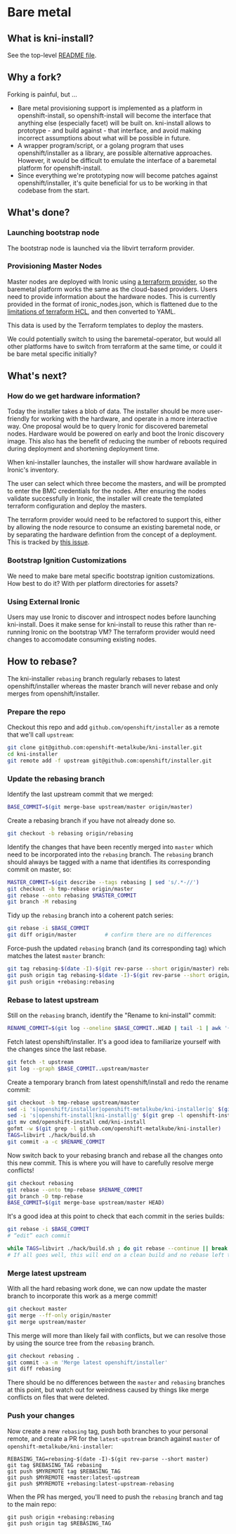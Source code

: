 # Bare metal

## What is kni-install?

See the top-level [README file](../../README.md).

## Why a fork?

Forking is painful, but ...

- Bare metal provisioning support is implemented as a platform in
  openshift-install, so openshift-install will become the interface
  that anything else (especially facet) will be built on. kni-install
  allows to prototype - and build against - that interface, and avoid
  making incorrect assumptions about what will be possible in future.
- A wrapper program/script, or a golang program that uses
  openshift/installer as a library, are possible alternative
  approaches. However, it would be difficult to emulate the interface
  of a baremetal platform for openshift-install.
- Since everything we're prototyping now will become patches against
  openshift/installer, it's quite beneficial for us to be working in
  that codebase from the start.

## What's done?

### Launching bootstrap node

The bootstrap node is launched via the libvirt terraform provider.

### Provisioning Master Nodes

Master nodes are deployed with Ironic using [a terraform provider](https://github.com/metalkube/terraform-provider-ironic),
so the baremetal platform works the same as the cloud-based providers. Users
need to provide information about the hardware nodes.  This is currently
provided in the format of ironic_nodes.json, which is flattened due to
the [limitations of terraform HCL](https://blog.gruntwork.io/terraform-tips-tricks-loops-if-statements-and-gotchas-f739bbae55f9?gi=1a2b92150144), and then converted to YAML.

This data is used by the Terraform templates to deploy the masters.

We could potentially switch to using the baremetal-operator, but would
all other platforms have to switch from terraform at the same time, or
could it be bare metal specific initially?

## What's next?

### How do we get hardware information?

Today the installer takes a blob of data. The installer should be more
user-friendly for working with the hardware, and operate in a more
interactive way. One proposal would be to query Ironic for discovered
baremetal nodes. Hardware would be powered on early and boot the Ironic
discovery image.  This also has the benefit of reducing the number of
reboots required during deployment and shortening deployment time.

When kni-installer launches, the installer will show hardware available
in Ironic's inventory.

The user can select which three become the masters, and will be prompted
to enter the BMC credentials for the nodes.  After ensuring the nodes
validate successfully in Ironic, the installer will create the templated
terraform configuration and deploy the masters.

The terraform provider would need to be refactored to support this,
either by allowing the node resource to consume an existing baremetal
node, or by separating the hardware defintion from the concept of a
deployment.  This is tracked by [this issue](https://github.com/openshift-metalkube/terraform-provider-ironic/issues/6).


### Bootstrap Ignition Customizations

We need to make bare metal specific bootstrap ignition customizations.
How best to do it? With per platform directories for assets?

### Using External Ironic

Users may use Ironic to discover and introspect nodes before launching
kni-install. Does it make sense for kni-install to reuse this rather
than re-running Ironic on the bootstrap VM? The terraform provider would
need changes to accomodate consuming existing nodes.

## How to rebase?

The kni-installer `rebasing` branch regularly rebases to latest
openshift/installer whereas the master branch will never rebase and
only merges from openshift/installer.

### Prepare the repo

Checkout this repo and add `github.com/openshift/installer` as a
remote that we'll call `upstream`:

```sh
git clone git@github.com:openshift-metalkube/kni-installer.git
cd kni-installer
git remote add -f upstream git@github.com:openshift/installer.git
```

### Update the rebasing branch

Identify the last upstream commit that we merged:

```sh
BASE_COMMIT=$(git merge-base upstream/master origin/master)
```

Create a rebasing branch if you have not already done so.

```sh
git checkout -b rebasing origin/rebasing
```

Identify the changes that have been recently merged into `master`
which need to be incorporated into the `rebasing` branch. The
`rebasing` branch should always be tagged with a name that identifies
its corresponding commit on master, so:

```sh
MASTER_COMMIT=$(git describe --tags rebasing | sed 's/.*-//')
git checkout -b tmp-rebase origin/master
git rebase --onto rebasing $MASTER_COMMIT
git branch -M rebasing
```

Tidy up the `rebasing` branch into a coherent patch series:

```sh
git rebase -i $BASE_COMMIT
git diff origin/master         # confirm there are no differences
```

Force-push the updated `rebasing` branch (and its corresponding tag)
which matches the latest `master` branch:

```sh
git tag rebasing-$(date -I)-$(git rev-parse --short origin/master) rebasing
git push origin tag rebasing-$(date -I)-$(git rev-parse --short origin/master)
git push origin +rebasing:rebasing
```

### Rebase to latest upstream

Still on the `rebasing` branch, identify the "Rename to kni-install"
commit:

```sh
RENAME_COMMIT=$(git log --oneline $BASE_COMMIT..HEAD | tail -1 | awk '{print $1}')
```

Fetch latest openshift/installer. It's a good idea to familiarize
yourself with the changes since the last rebase.

```sh
git fetch -t upstream
git log --graph $BASE_COMMIT..upstream/master
```

Create a temporary branch from latest openshift/install and redo the
rename commit:

```sh
git checkout -b tmp-rebase upstream/master
sed -i 's|openshift/installer|openshift-metalkube/kni-installer|g' $(git grep -l openshift/installer | grep '\(cmd\|build.sh\|pkg\|assets_generate.go\)')
sed -i 's|openshift-install|kni-install|g' $(git grep -l openshift-install | grep '\(cmd\|build.sh\|pkg\)')
git mv cmd/openshift-install cmd/kni-install
gofmt -w $(git grep -l github.com/openshift-metalkube/kni-installer)
TAGS=libvirt ./hack/build.sh
git commit -a -c $RENAME_COMMIT
```

Now switch back to your rebasing branch and rebase all the changes
onto this new commit. This is where you will have to carefully resolve
merge conflicts!

```sh
git checkout rebasing
git rebase --onto tmp-rebase $RENAME_COMMIT
git branch -D tmp-rebase
BASE_COMMIT=$(git merge-base upstream/master HEAD)
```

It's a good idea at this point to check that each commit in the series
builds:

```sh
git rebase -i $BASE_COMMIT
# “edit” each commit

while TAGS=libvirt ./hack/build.sh ; do git rebase --continue || break ; done
# If all goes well, this will end on a clean build and no rebase left to continue.
```

### Merge latest upstream

With all the hard rebasing work done, we can now update the master
branch to incorporate this work as a merge commit!

```sh
git checkout master
git merge --ff-only origin/master
git merge upstream/master
```

This merge will more than likely fail with conflicts, but we can
resolve those by using the source tree from the `rebasing` branch.

```sh
git checkout rebasing .
git commit -a -m 'Merge latest openshift/installer'
git diff rebasing
```

There should be no differences between the `master` and `rebasing`
branches at this point, but watch out for weirdness caused by things
like merge conflicts on files that were deleted.

### Push your changes

Now create a new `rebasing` tag, push both branches to your personal
remote, and create a PR for the `latest-upstream` branch against
`master` of `openshift-metalkube/kni-installer`:

```
REBASING_TAG=rebasing-$(date -I)-$(git rev-parse --short master)
git tag $REBASING_TAG rebasing
git push $MYREMOTE tag $REBASING_TAG
git push $MYREMOTE +master:latest-upstream
git push $MYREMOTE +rebasing:latest-upstream-rebasing
```

When the PR has merged, you'll need to push the `rebasing` branch and
tag to the main repo:

```
git push origin +rebasing:rebasing
git push origin tag $REBASING_TAG
```
